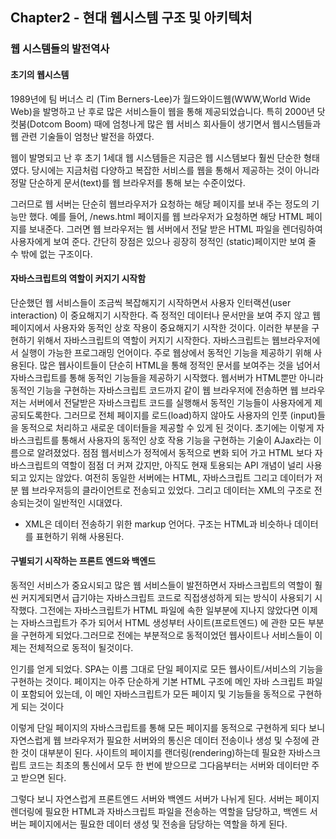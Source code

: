 ## Chapter2 - 현대 웹시스템 구조 및 아키텍처

### 웹 시스템들의 발전역사

#### 초기의 웹시스템
1989년에 팀 버너스 리 (Tim Berners-Lee)가 월드와이드웹(WWW,World Wide Web)을
발명하고 난 후로 많은 서비스들이 웹을 통해 제공되었습니다.
특히 2000년 닷컷붐(Dotcom Boom) 때에 엄청나게 많은 웹 서비스 회사들이 생기면서
웹시스템들과 웹 관련 기술들이 엄청난 발전을 하였다.

웹이 발명되고 난 후 초기 1세대 웹 시스템들은 지금은 웹 시스템보다 훨씬 단순한
형태였다. 당시에는 지금처럼 다양하고 복잡한 서비스를 웹을 통해서 제공하는 것이
아니라 정말 단순하게 문서(text)를 웹 브라우저를 통해 보는 수준이었다.

그러므로 웹 서버는 단순히 웹브라우저가 요청하는 해당 페이지를 보내 주는 정도의 
기능만 했다. 예를 들어, /news.html 페이지를 웹 브라우저가 요청하면 해당 HTML 
페이지를 보내준다. 그러면 웹 브라우저는 웹 서버에서 전달 받은 HTML 파일을
렌더링하여 사용자에게 보여 준다. 간단히 장점은 있으나 굉장히 정적인
(static)페이지만 보여 줄 수 밖에 없는 구조이다.

#### 자바스크립트의 역할이 커지기 시작함
단순했던 웹 서비스들이 조금씩 복잡해지기 시작하면서 사용자 인터랙션(user interaction)
이 중요해지기 시작한다. 즉 정적인 데이터나 문서만을 보여 주지 않고 웹페이지에서 사용자와 
동적인 상호 작용이 중요해지기 시작한 것이다. 이러한 부분을 구현하기 위해서 자바스크립트의 
역할이 커지기 시작한다. 자바스크립트는 웹브라우저에서 실행이 가능한 프로그래밍 언어이다.
주로 웹상에서 동적인 기능을 제공하기 위해 사용된다.
많은 웹사이트들이 단순히 HTML을 통해 정적인 문서를 보여주는 것을 넘어서 자바스크립트를
통해 동적인 기능들을 제공하기 시작했다.
웹서버가 HTML뿐만 아니라 동적인 기능을 구현하는 자바스크립트 코드까지 같이 웹 브라우저에 
전송하면 웹 브라우저는 서버에서 전달받은 자바스크립트 코드를 실행해서 동적인 기능들이 
사용자에게 제공되도록한다. 그러므로 전체 페이지를 로드(load)하지 않아도 사용자의 인풋
(input)들을 동적으로 처리하고 새로운 데이터들을 제공할 수 있게 된 것이다. 초기에는
이렇게 자바스크립트를 통해서 사용자의 동적인 상호 작용 기능을 구현하는 기술이 AJax라는 
이름으로 알려졌었다.
점점 웹서비스가 정적에서 동적으로 변화 되어 가고 HTML 보다 자바스크립트의 역할이 
점점 더 커져 갔지만, 아직도 현재 토용되는 API 개념이 널리 사용되고 있지는 않았다.
여전히 동일한 서버에는 HTML, 자바스크립트 그리고 데이터가 저분 웹 브라우저등의 클라이언트로
전송되고 있었다. 그리고 데이터는 XML의 구조로 전송되는것이 일반적인 시대였다.
* XML은 데이터 전송하기 위한 markup 언어다. 구조는 HTML과 비슷하나 데이터를 표현하기 위해
사용된다.

#### 구별되기 시작하는 프론트 엔드와 백엔드
동적인 서비스가 중요시되고 많은 웹 서비스들이 발전하면서 자바스크립트의
역할이 훨씬 커지게되면서 급기야는 자바스크립트 코드로 직접생성하게 되는 방식이
사용되기 시작했다. 그전에는 자바스크립트가 HTML 파일에 속한 일부분에
지나지 않았다면 이제는 자바스크립트가 주가 되어서 HTML 생성부터 사이트(프로트엔드)
에 관한 모든 부분을 구현하게 되었다.그러므로 전에는 부분적으로 동적이었던
웹사이트나 서비스들이 이제는 전체적으로 동적이 될것이다.

인기를 얻게 되었다. SPA는 이름 그대로 단일 페이지로 모든 웹사이트/서비스의 기능을
구현하는 것이다. 페이지는 아주 단순하게 기본 HTML 구조에 메인 자바 스크립트 파일이
포함되어 있는데, 이 메인 자바스크립트가 모든 페이지 및 기능들을 동적으로 구현하게 
되는 것이다

이렇게 단일 페이지의 자바스크립트를 통해 모든 페이지를 동적으로 구현하게 되다 보니
자연스럽게 웹 브라우저가 필요한 서버와의 통신은 데이터 전송이나 생성 및 수정에 관한
것이 대부분이 된다. 사이트의 페이지를 랜더링(rendering)하는데 필요한 자바스크립트
코드는 최초의 통신에서 모두 한 번에 받으므로 그다음부터는 서버와 데이터만 주고 
받으면 된다.

그렇다 보니 자연스럽게 프론트엔드 서버와 백엔드 서버가 나뉘게 된다.
서버는 페이지 렌더링에 필요한 HTML과 자바스크립트 파일을 전송하는 역할을
담당하고, 백엔드 서버는 페이지에서는 필요한 데이터 생성 및 전송을 담당하는 역할을 
하게 된다.





